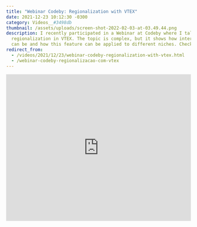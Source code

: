 ```yaml
---
title: "Webinar Codeby: Regionalization with VTEX"
date: 2021-12-23 10:12:30 -0300
category: Videos__#3498db
thumbnail: /assets/uploads/screen-shot-2022-02-03-at-03.49.44.png
description: I recently participated in a Webinar at Codeby where I talked about
  regionalization in VTEX. The topic is complex, but it shows how interesting it
  can be and how this feature can be applied to different niches. Check it out!
redirect_from:
  - /videos/2021/12/23/webinar-codeby-regionalization-with-vtex.html
  - /webinar-codeby-regionalizacao-com-vtex
---
```


<iframe width="100%" height="400" src="https://www.youtube.com/embed/F4ZYG_hxlcw" title="YouTube video player" frameborder="0" allow="accelerometer; autoplay; clipboard-write; encrypted-media; gyroscope; picture-in-picture" allowfullscreen></iframe>
